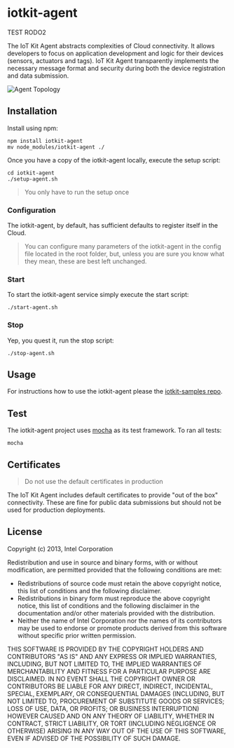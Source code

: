 # iotkit-agent
TEST RODO2

The IoT Kit Agent abstracts complexities of Cloud connectivity. It allows developers to focus on application development and logic for their devices (sensors, actuators and tags). IoT Kit Agent transparently implements the necessary message format and security during both the device registration and data submission. 

![Agent Topology](../master/images/agent-topo.png?raw=true)

## Installation

Install using npm:

    npm install iotkit-agent
    mv node_modules/iotkit-agent ./
    
Once you have a copy of the iotkit-agent locally, execute the setup script:

    cd iotkit-agent
    ./setup-agent.sh
    
> You only have to run the setup once
    
### Configuration

The iotkit-agent, by default, has sufficient defaults to register itself in the Cloud.
    
> You can configure many parameters of the iotkit-agent in the config file located in the root folder, but, unless you are sure you know what they mean, these are best left unchanged.
        
### Start

To start the iotkit-agent service simply execute the start script:

    ./start-agent.sh
    
### Stop

Yep, you quest it, run the stop script:

    ./stop-agent.sh

## Usage

For instructions how to use the iotkit-agent please the [iotkit-samples repo](https://github.com/enableiot/iotkit-samples).

## Test

The iotkit-agent project uses [mocha](http://visionmedia.github.io/mocha/) as its test framework. To ran all tests:

    mocha

## Certificates

> Do not use the default certificates in production

The IoT Kit Agent includes default certificates to provide "out of the box" connectivity. These are fine for public data submissions but should not be used for production deployments. 


## License

Copyright (c) 2013, Intel Corporation

Redistribution and use in source and binary forms, with or without modification,
are permitted provided that the following conditions are met:

* Redistributions of source code must retain the above copyright notice,
  this list of conditions and the following disclaimer.
* Redistributions in binary form must reproduce the above copyright notice,
  this list of conditions and the following disclaimer in the documentation
  and/or other materials provided with the distribution.
* Neither the name of Intel Corporation nor the names of its contributors
  may be used to endorse or promote products derived from this software
  without specific prior written permission.

THIS SOFTWARE IS PROVIDED BY THE COPYRIGHT HOLDERS AND CONTRIBUTORS "AS IS" AND
ANY EXPRESS OR IMPLIED WARRANTIES, INCLUDING, BUT NOT LIMITED TO, THE IMPLIED
WARRANTIES OF MERCHANTABILITY AND FITNESS FOR A PARTICULAR PURPOSE ARE
DISCLAIMED. IN NO EVENT SHALL THE COPYRIGHT OWNER OR CONTRIBUTORS BE LIABLE FOR
ANY DIRECT, INDIRECT, INCIDENTAL, SPECIAL, EXEMPLARY, OR CONSEQUENTIAL DAMAGES
(INCLUDING, BUT NOT LIMITED TO, PROCUREMENT OF SUBSTITUTE GOODS OR SERVICES;
LOSS OF USE, DATA, OR PROFITS; OR BUSINESS INTERRUPTION) HOWEVER CAUSED AND ON
ANY THEORY OF LIABILITY, WHETHER IN CONTRACT, STRICT LIABILITY, OR TORT
(INCLUDING NEGLIGENCE OR OTHERWISE) ARISING IN ANY WAY OUT OF THE USE OF THIS
SOFTWARE, EVEN IF ADVISED OF THE POSSIBILITY OF SUCH DAMAGE.
